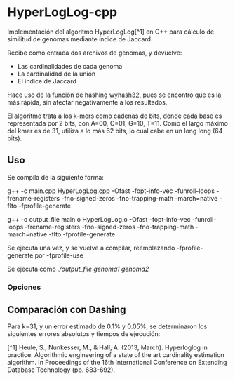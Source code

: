 # HyperLogLog-cpp
Implementación del algoritmo HyperLogLog[^1] en C++ para cálculo de similitud de genomas mediante índice de Jaccard.

Recibe como entrada dos archivos de genomas, y devuelve:
- Las cardinalidades de cada genoma
- La cardinalidad de la unión
- El índice de Jaccard

Hace uso de la función de hashing [wyhash32](https://github.com/wangyi-fudan/wyhash), pues se encontró que es la más rápida, sin afectar negativamente a los resultados.

El algoritmo trata a los k-mers como cadenas de bits, donde cada base es representada por 2 bits, con A=00, C=01, G=10, T=11. Como el largo máximo del kmer es de 31, utiliza a lo más 62 bits, lo cual cabe en un long long (64 bits).


## Uso
Se compila de la siguiente forma:

g++ -c main.cpp HyperLogLog.cpp -Ofast -fopt-info-vec -funroll-loops -frename-registers -fno-signed-zeros -fno-trapping-math -march=native -flto -fprofile-generate

g++ -o output_file main.o HyperLogLog.o -Ofast -fopt-info-vec -funroll-loops -frename-registers -fno-signed-zeros -fno-trapping-math -march=native -flto -fprofile-generate

Se ejecuta una vez, y se vuelve a compilar, reemplazando -fprofile-generate por -fprofile-use

Se ejecuta como *./output_file genoma1 genoma2*

### Opciones

## Comparación con Dashing
Para k=31, y un error estimado de 0.1% y 0.05%, se determinaron los siguientes errores absolutos y tiempos de ejecución:

[^1] Heule, S., Nunkesser, M., & Hall, A. (2013, March). Hyperloglog in practice: Algorithmic engineering of a state of the art cardinality estimation algorithm. In Proceedings of the 16th International Conference on Extending Database Technology (pp. 683-692).
